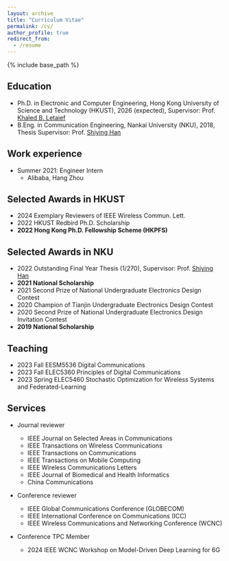 ```yaml
---
layout: archive
title: "Curriculum Vitae"
permalink: /cv/
author_profile: true
redirect_from:
  - /resume
---
```


{% include base_path %}

## Education

* Ph.D. in Electronic and Computer Engineering, Hong Kong University of Science and Technology (HKUST), 2026 (expected), Supervisor: Prof. [Khaled B. Letaief](https://facultyprofiles.hkust.edu.hk/profiles.php?profile=khaled-ben-letaief-eekhaled)
* B.Eng. in Communication Engineering, Nankai University (NKU), 2018, Thesis Supervisor: Prof. [Shiying Han](https://ceo.nankai.edu.cn/szll/xxytxgcx/hsy.htm)

## Work experience

* Summer 2021: Engineer Intern
  * Alibaba, Hang Zhou

## Selected Awards in HKUST

* 2024 Exemplary Reviewers of IEEE Wireless Commun. Lett.
* 2022 HKUST Redbird Ph.D. Scholarship
* **2022 Hong Kong Ph.D. Fellowship Scheme (HKPFS)**

## Selected Awards in NKU

* 2022 Outstanding Final Year Thesis (1/270), Supervisor: Prof. [Shiying Han](https://ceo.nankai.edu.cn/szll/xxytxgcx/hsy.htm)
* **2021 National Scholarship**
* 2021 Second Prize of National Undergraduate Electronics Design Contest
* 2020 Champion of Tianjin Undergraduate Electronics Design Contest
* 2020 Second Prize of National Undergraduate Electronics Design Invitation Contest
* **2019 National Scholarship**

## Teaching

* 2023 Fall EESM5536 Digital Communications
* 2023 Fall ELEC5360 Principles of Digital Communications
* 2023 Spring ELEC5460 Stochastic Optimization for Wireless Systems and Federated-Learning

## Services

* Journal reviewer
  * IEEE Journal on Selected Areas in Communications
  * IEEE Transactions on Wireless Communications
  * IEEE Transactions on Communications
  * IEEE Transactions on Mobile Computing
  * IEEE Wireless Communications Letters
  * IEEE Journal of Biomedical and Health Informatics
  * China Communications

* Conference reviewer
  * IEEE Global Communications Conference (GLOBECOM)
  * IEEE International Conference on Communications (ICC)
  * IEEE Wireless Communications and Networking Conference (WCNC)

* Conference TPC Member
  * 2024 IEEE WCNC Workshop on Model-Driven Deep Learning for 6G



